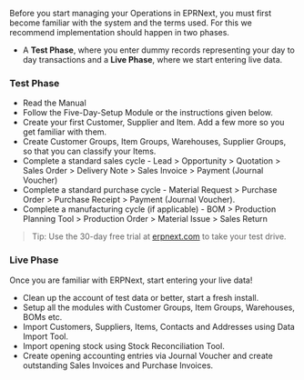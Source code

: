 Before you start managing your Operations in EPRNext, you must first become
familiar with the system and the terms used. For this we recommend
implementation should happen in two phases.

  * A **Test Phase**, where you enter dummy records representing your day to day transactions and a **Live Phase**, where we start entering live data.

### Test Phase

  * Read the Manual
  * Follow the Five-Day-Setup Module or the instructions given below.
  * Create your first Customer, Supplier and Item. Add a few more so you get familiar with them.
  * Create Customer Groups, Item Groups, Warehouses, Supplier Groups, so that you can classify your Items.
  * Complete a standard sales cycle - Lead > Opportunity > Quotation > Sales Order > Delivery Note > Sales Invoice > Payment (Journal Voucher)
  * Complete a standard purchase cycle - Material Request > Purchase Order > Purchase Receipt > Payment (Journal Voucher).
  * Complete a manufacturing cycle (if applicable) - BOM > Production Planning Tool > Production Order > Material Issue > Sales Return

> Tip: Use the 30-day free trial at [erpnext.com](https://erpnext.com) to take
your test drive.

### Live Phase

Once you are familiar with ERPNext, start entering your live data!

  * Clean up the account of test data or better, start a fresh install.
  * Setup all the modules with Customer Groups, Item Groups, Warehouses, BOMs etc.
  * Import Customers, Suppliers, Items, Contacts and Addresses using Data Import Tool.
  * Import opening stock using Stock Reconciliation Tool.
  * Create opening accounting entries via Journal Voucher and create outstanding Sales Invoices and Purchase Invoices.

